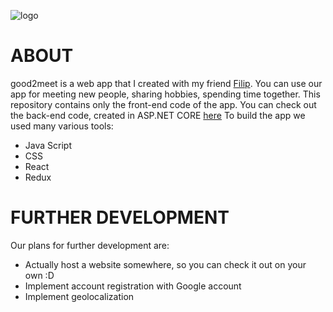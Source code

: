 
![logo](https://github.com/filipswistowski/good2meetapp/blob/master/g2m.png)

# ABOUT

good2meet is a web app that I created with my friend <a href="https://github.com/filipswistowski">Filip</a>. You can use our app for meeting new people, sharing hobbies, spending time together. This repository contains only the front-end code of the app. You can check out the back-end code, created in ASP.NET CORE <a href="https://github.com/PolaZwardon/Good2MeetActivitiesApp">here</a>
To build the app we used many various tools:

- Java Script
- CSS
- React
- Redux


# FURTHER DEVELOPMENT

Our plans for further development are:

- Actually host a website somewhere, so you can check it out on your own :D
- Implement account registration with Google account
- Implement geolocalization
